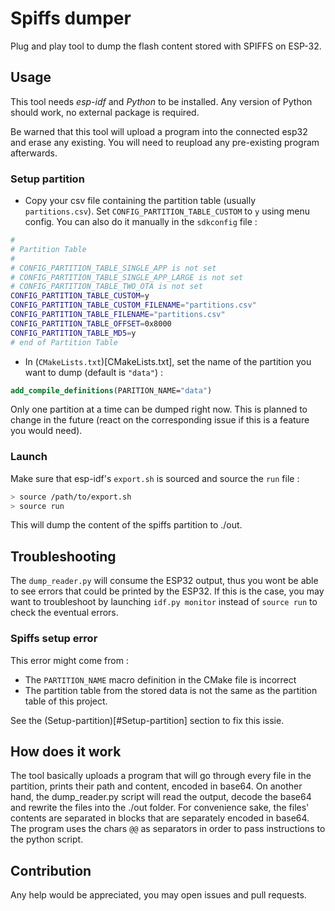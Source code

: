 # Spiffs dumper

Plug and play tool to dump the flash content stored with SPIFFS on ESP-32.

## Usage

This tool needs *esp-idf* and *Python* to be installed. Any version of Python should work, no external package is required.

Be warned that this tool will upload a program into the connected esp32 and erase any existing. You will need to reupload any pre-existing program afterwards.

### Setup partition

- Copy your csv file containing the partition table (usually `partitions.csv`). Set `CONFIG_PARTITION_TABLE_CUSTOM` to `y` using menu config. You can also do it manually in the `sdkconfig` file :

```bash
#
# Partition Table
#
# CONFIG_PARTITION_TABLE_SINGLE_APP is not set
# CONFIG_PARTITION_TABLE_SINGLE_APP_LARGE is not set
# CONFIG_PARTITION_TABLE_TWO_OTA is not set
CONFIG_PARTITION_TABLE_CUSTOM=y
CONFIG_PARTITION_TABLE_CUSTOM_FILENAME="partitions.csv"
CONFIG_PARTITION_TABLE_FILENAME="partitions.csv"
CONFIG_PARTITION_TABLE_OFFSET=0x8000
CONFIG_PARTITION_TABLE_MD5=y
# end of Partition Table
```

- In  (`CMakeLists.txt`)[CMakeLists.txt], set the name of the partition you want to dump (default is `"data"`) :
```cmake
add_compile_definitions(PARITION_NAME="data")
```
Only one partition at a time can be dumped right now. This is planned to change in the future (react on the corresponding issue if this is a feature you would need). 

### Launch

Make sure that esp-idf's `export.sh` is sourced and source the `run` file :

```bash
> source /path/to/export.sh
> source run
```

This will dump the content of the spiffs partition to ./out.


## Troubleshooting

The `dump_reader.py` will consume the ESP32 output, thus you wont be able to see errors that could be printed by the ESP32. If this is the case, you may want to troubleshoot by launching `idf.py monitor` instead of `source run` to check the eventual errors.

### Spiffs setup error

This error might come from :
- The `PARTITION_NAME` macro definition in the CMake file is incorrect
- The partition table from the stored data is not the same as the partition table of this project.

See the (Setup-partition)[#Setup-partition] section to fix this issie.

## How does it work

The tool basically uploads a program that will go through every file in the partition, prints their path and content, encoded in base64. On another hand, the dump_reader.py script will read the output, decode the base64 and rewrite the files into the ./out folder.
For convenience sake, the files' contents are separated in blocks that are separately encoded in base64.
The program uses the chars `@@` as separators in order to pass instructions to the python script.

## Contribution

Any help would be appreciated, you may open issues and pull requests.
